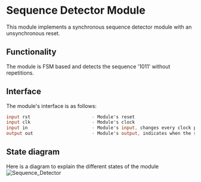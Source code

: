 # Sequence Detector Module

This module implements a synchronous sequence detector module with an unsynchronous reset.

## Functionality
The module is FSM based and detects the sequence '1011' without repetitions.

## Interface
The module's interface is as follows:
```verilog
input rst                       - Module's reset
input clk                       - Module's clock
input in                        - Module's input, changes every clock period
output out                      - Module's output, indicates when the sequence was detected
```

##  State diagram
Here is a diagram to explain the different states of the module
![Sequence_Detector](https://user-images.githubusercontent.com/76109073/216690505-2d72862f-fd3b-408f-8276-5f89fa8ab232.JPG)

